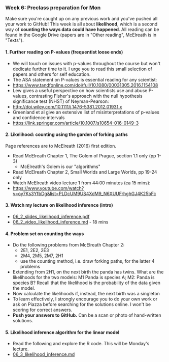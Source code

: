 ### Week 6: Preclass preparation for Mon
Make sure you're caught up on any previous work and you've pushed all your work to GitHub! This week is all about **likelihood**, which is a second way of **counting the ways data could have happened**. All reading can be found in the Google Drive (papers are in "Other reading", McElreath is in "Texts").

#### 1. Further reading on P-values (frequentist loose ends)
   * We will touch on issues with p-values throughout the course but won't dedicate further time to it. I urge you to read this small selection of papers and others for self education.
   * The ASA statement on P-values is essential reading for any scientist:
   * https://www.tandfonline.com/doi/full/10.1080/00031305.2016.1154108
   * Lew gives a useful perspective on how scientists use and abuse P-values, contrasting Fisher's approach with the null hypothesis significance test (NHST) of Neyman-Pearson:
   * http://doi.wiley.com/10.1111/j.1476-5381.2012.01931.x
   * Greenland et al give an extensive list of misinterpretations of p-values and confidence intervals
   * https://link.springer.com/article/10.1007/s10654-016-0149-3

#### 2. Likelihood: counting using the garden of forking paths

Page references are to McElreath (2016) first edition.

   * Read McElreath Chapter 1, The Golem of Prague, section 1.1 only (pp 1-3)
     * 	McElreath's Golem is our "algorithms"
   * Read McElreath Chapter 2, Small Worlds and Large Worlds, pp 19-24 only
   * Watch McElreath video lecture 1 from 44:00 minutes (ca 15 mins):
   * https://www.youtube.com/watch?v=oy7Ks3YfbDg&list=PLDcUM9US4XdM9_N6XUUFrhghGJ4K25bFc

#### 3. Watch my lecture on likelihood inference (intro)
   * [06_2_slides_likelihood_inference.pdf](06_2_slides_likelihood_inference.pdf)
   * [06_2_video_likelihood_inference.md](06_2_video_likelihood_inference.md) - 18 mins

#### 4. Problem set on counting the ways
   * Do the following problems from McElreath Chapter 2:
     * 2E1, 2E2, 2E3
     * 2M4, 2M5, 2M7, 2H1
     * use the counting method, i.e. draw forking paths, for the latter 4 problems
   * Extending from 2H1, on the next birth the panda has twins. What are the likelihoods for the two models: M1 Panda is species A; M2: Panda is species B? Recall that the likelihood is the probability of the data given the model.
   * Now calculate the likelihoods if, instead, the next birth was a singleton
   * To learn effectively, I strongly encourage you to do your own work or ask on Piazza before searching for the solutions online. I won't be scoring for correct answers.
   * **Push your answers to GitHub.** Can be a scan or photo of hand-written solutions.

#### 5. Likelihood inference algorithm for the linear model
   * Read the following and explore the R code. This will be Monday's lecture.
   * [06_3_likelihood_inference.md](06_3_likelihood_inference.md)
